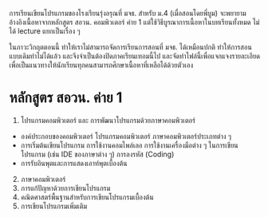 การเรียนเขียนโปรแกรมของโรงเรียนรุ่งอรุณที่ มจธ. สำหรับ ม.4 (เมื่อสอนโดยพี่บูม) 
จะพยายามอ้างอิงเนื้อหาจากหลักสูตร สอวน. คอมพิวเตอร์ ค่าย 1 
แต่ใช้วิธีบูรณาการเนื้อหาในบทเรียนทั้งหมด ไม่ได้ lecture แยกเป็นเรื่อง ๆ  

ในภาวะวิกฤตตอนนี้ ทำให้เราไม่สามารถจัดการเรียนการสอนที่ มจธ. ได้เหมือนปกติ ทำให้การสอนแบบเดิมทำไม่ได้แล้ว 
และจึงจำเป็นต้องปิดภาคเรียนเทอมนี้ไป และจัดทำไฟล์นี้เพื่อแจกแจงรายละเอียด เพื่อเป็นแนวทางให้นักเรียนทุกคนสามารถศึกษาเนื้อหาที่เหลือได้ด้วยตัวเอง

# หลักสูตร สอวน. ค่าย 1

1. โปรแกรมคอมพิวเตอร์ และ การพัฒนาโปรแกรมด้วยภาษาคอมพิวเตอร์
  - องค์ประกอบของคอมพิวเตอร์ โปรแกรมคอมพิวเตอร์ ภาษาคอมพิวเตอร์ประเภทต่าง ๆ
  - การเริ่มต้นเขียนโปรแกรม การใช้งานคอมไพล์เลอ การใช้งานเครื่องมือต่าง ๆ ในการเขียนโปรแกรม (เช่น IDE ของภาษาต่าง ๆ) การลงรหัส (Coding)
  - การรับอินพุตและการแสดงเอาท์พุตเบื้องต้น
2. ภาษาคอมพิวเตอร์
3. การแก้ปัญหาด้วยการเขียนโปรแกรม
4. คณิตศาสตร์พื้นฐานสำหรับการเขียนโปรแกรมเบื้องต้น
5. การเขียนโปรแกรมเพิ่มเติม

